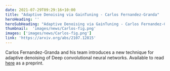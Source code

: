```yaml
---
date: 2021-07-29T09:29:16+10:00
title: "Adaptive Denoising via GainTuning - Carlos Fernandez-Granda"
heroHeading: ''
heroSubHeading: "Adaptive Denoising via GainTuning - Carlos Fernandez-Granda"
thumbnail:  'images/news/Carlos-fig.png'
images: ['images/news/Carlos-fig.png']
link: 'https://arxiv.org/abs/2107.12815'
---
```


Carlos Fernandez-Granda and his team introduces a new technique for adaptive denoising of Deep convolutional neural networks. Available to read [here](https://arxiv.org/abs/2107.12815) as a preprint.
